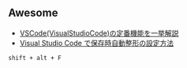 ## Awesome

- [VSCode(VisualStudioCode)の定番機能を一挙解説](https://qiita.com/midiambear/items/bc0e137ed77153cb421c)
- [Visual Studio Code で保存時自動整形の設定方法](https://qiita.com/mitashun/items/e2f118a9ca7b96b97840)

```
shift + alt + F
```
